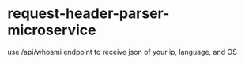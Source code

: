 # request-header-parser-microservice
use /api/whoami endpoint to receive json of your ip, language, and OS

